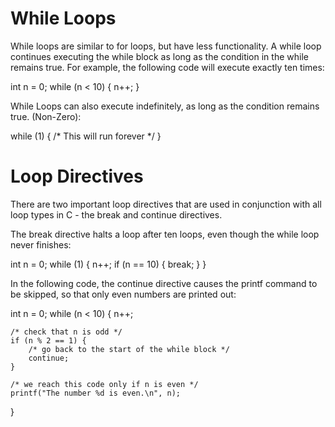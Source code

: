 # While Loops

While loops are similar to for loops, but have less functionality. A while loop continues executing the while block as long as the condition in the while remains true. 
For example, the following code will execute exactly ten times:

int n = 0;
while (n < 10) {
    n++;
}

While Loops can also execute indefinitely, as long as the condition remains true. (Non-Zero):

while (1) {
    /* This will run forever */
}

# Loop Directives

There are two important loop directives that are used in conjunction with all loop types in C - the break and continue directives.

The break directive halts a loop after ten loops, even though the while loop never finishes:

int n = 0;
while (1) {
    n++;
    if (n == 10) {
        break;
    }
}

In the following code, the continue directive causes the printf command to be skipped, so that only even numbers are printed out:

int n = 0;
while (n < 10) {
    n++;

    /* check that n is odd */
    if (n % 2 == 1) {
        /* go back to the start of the while block */
        continue;
    }

    /* we reach this code only if n is even */
    printf("The number %d is even.\n", n);
}
